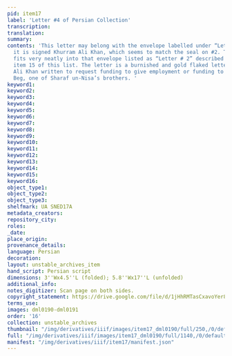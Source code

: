 ```yaml
---
pid: item17
label: 'Letter #4 of Persian Collection'
transcription:
translation:
summary:
contents: 'This letter may belong with the envelope labelled under “Letter #2” since
  it is signed Khurram Ali Khan, which seems to match the seal on #2. The letter also
  fits very neatly into that envelope listed as “Letter # 2” described as part of
  item 15 of this list. The letter is a burnished and gold flaked letter from Khurram
  Ali Khan written to request funding to give employment or funding to Mirza Daim
  Beg, one of Sharaf un-Nisa’s brothers. '
keyword1:
keyword2:
keyword3:
keyword4:
keyword5:
keyword6:
keyword7:
keyword8:
keyword9:
keyword10:
keyword11:
keyword12:
keyword13:
keyword14:
keyword15:
keyword16:
object_type1:
object_type2:
object_type3:
shelfmark: UA SNED17A
metadata_creators:
repository_city:
roles:
_date:
place_origin:
provenance_details:
language: Persian
decoration:
layout: unstable_archives_item
hand_script: Persian script
dimensions: 3''Wx4.5''L (folded); 5.8''Wx17''L (unfolded)
additional_info:
notes_digitizer: Scan page on both sides.
copyright_statement: https://drive.google.com/file/d/1jHhRMTasCxavoYer89Wn8_Xn65nL0sW0/view?usp=sharing
terms_use:
images: dml0190-dml0191
order: '16'
collection: unstable_archives
thumbnail: "/img/derivatives/iiif/images/item17_dml0190/full/250,/0/default.jpg"
full: "/img/derivatives/iiif/images/item17_dml0190/full/1140,/0/default.jpg"
manifest: "/img/derivatives/iiif/item17/manifest.json"
---
```

